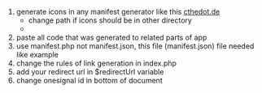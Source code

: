 1. generate icons in any manifest generator like this [cthedot.de](https://cthedot.de/icongen/)
   - change path if icons should be in other directory
   - 
2. paste all code that was generated to related parts of app
3. use manifest.php not manifest.json, this file (manifest.json) file needed like example
4. change the rules of link generation in index.php
5. add your redirect url in $redirectUrl variable
6. change onesignal id in bottom of document